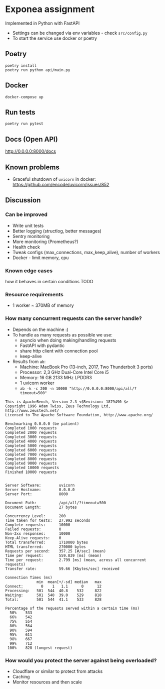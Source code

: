 # Exponea assignment

Implemented in Python with FastAPI

- Settings can be changed via env variables - check `src/config.py`
- To start the service use docker or poetry


## Poetry
```shell
poetry install
poetry run python api/main.py
```

## Docker
```shell
docker-compose up
```

## Run tests
```shell
poetry run pytest
```


## Docs (Open API)
http://0.0.0.0:8000/docs


## Known problems
- Graceful shutdown of `uvicorn` in docker: https://github.com/encode/uvicorn/issues/852


## Discussion

### Can be improved
- Write unit tests
- Better logging (structlog, better messages)
- Sentry monitoring
- More monitoring (Prometheus?)
- Health check
- Tweak configs (max_connections, max_keep_alive), number of workers
- Docker - limit memory, cpu


### Known edge cases
how it behaves in certain conditions
TODO


### Resource requirements
- 1 worker ~ 370MB of memory


### How many concurrent requests can the server handle?
- Depends on the machine :)
- To handle as many requests as possible we use:
   - asyncio when doing making/handling requests
   - FastAPI with pydantic
   - share http client with connection pool
   - keep-alive
- Results from `ab`:
   - Machine: MacBook Pro (13-inch, 2017, Two Thunderbolt 3 ports)
   - Processor: 2,3 GHz Dual-Core Intel Core i5
   - Memory: 16 GB 2133 MHz LPDDR3
   - 1 uvicorn worker
   - `ab -k -c 200 -n 10000 "http://0.0.0.0:8000/api/all/?timeout=500"`
  
```
This is ApacheBench, Version 2.3 <$Revision: 1879490 $>
Copyright 1996 Adam Twiss, Zeus Technology Ltd, http://www.zeustech.net/
Licensed to The Apache Software Foundation, http://www.apache.org/

Benchmarking 0.0.0.0 (be patient)
Completed 1000 requests
Completed 2000 requests
Completed 3000 requests
Completed 4000 requests
Completed 5000 requests
Completed 6000 requests
Completed 7000 requests
Completed 8000 requests
Completed 9000 requests
Completed 10000 requests
Finished 10000 requests


Server Software:        uvicorn
Server Hostname:        0.0.0.0
Server Port:            8000

Document Path:          /api/all/?timeout=500
Document Length:        27 bytes

Concurrency Level:      200
Time taken for tests:   27.992 seconds
Complete requests:      10000
Failed requests:        0
Non-2xx responses:      10000
Keep-Alive requests:    0
Total transferred:      1710000 bytes
HTML transferred:       270000 bytes
Requests per second:    357.25 [#/sec] (mean)
Time per request:       559.839 [ms] (mean)
Time per request:       2.799 [ms] (mean, across all concurrent requests)
Transfer rate:          59.66 [Kbytes/sec] received

Connection Times (ms)
              min  mean[+/-sd] median   max
Connect:        0    1   1.1      0      12
Processing:   501  544  40.8    532     822
Waiting:      501  540  39.0    529     818
Total:        501  544  41.1    533     828

Percentage of the requests served within a certain time (ms)
  50%    533
  66%    542
  75%    554
  80%    564
  90%    594
  95%    611
  98%    667
  99%    712
 100%    828 (longest request)
```
  
### How would you protect the server against being overloaded?
- Cloudflare or similar to protect from attacks
- Caching
- Monitor resources and then scale

